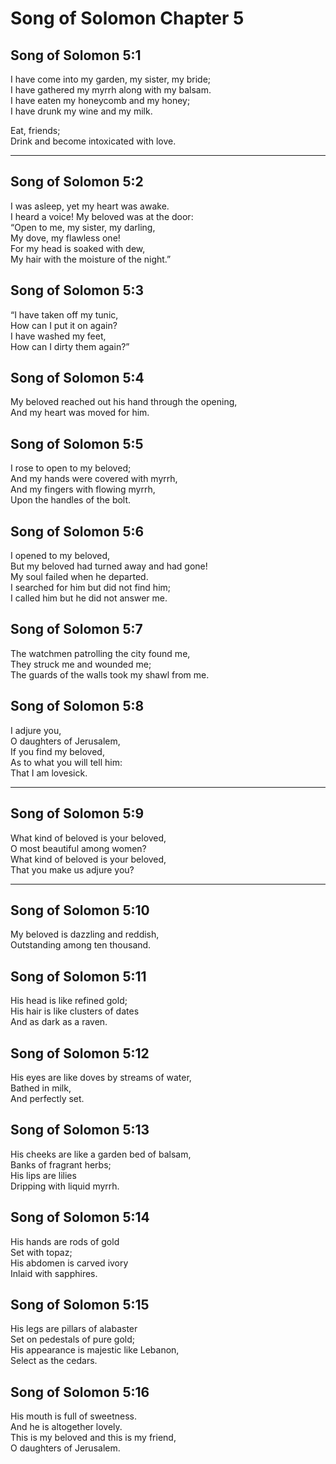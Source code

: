 # Song of Solomon Chapter 5

## Song of Solomon 5:1

I have come into my garden, my sister, my bride;  
I have gathered my myrrh along with my balsam.  
I have eaten my honeycomb and my honey;  
I have drunk my wine and my milk.

Eat, friends;  
Drink and become intoxicated with love.

---

## Song of Solomon 5:2

I was asleep, yet my heart was awake.  
I heard a voice! My beloved was at the door:  
“Open to me, my sister, my darling,  
My dove, my flawless one!  
For my head is soaked with dew,  
My hair with the moisture of the night.”

## Song of Solomon 5:3

“I have taken off my tunic,  
How can I put it on again?  
I have washed my feet,  
How can I dirty them again?”

## Song of Solomon 5:4

My beloved reached out his hand through the opening,  
And my heart was moved for him.

## Song of Solomon 5:5

I rose to open to my beloved;  
And my hands were covered with myrrh,  
And my fingers with flowing myrrh,  
Upon the handles of the bolt.

## Song of Solomon 5:6

I opened to my beloved,  
But my beloved had turned away and had gone!  
My soul failed when he departed.  
I searched for him but did not find him;  
I called him but he did not answer me.

## Song of Solomon 5:7

The watchmen patrolling the city found me,  
They struck me and wounded me;  
The guards of the walls took my shawl from me.

## Song of Solomon 5:8

I adjure you,  
O daughters of Jerusalem,  
If you find my beloved,  
As to what you will tell him:  
That I am lovesick.

---

## Song of Solomon 5:9

What kind of beloved is your beloved,  
O most beautiful among women?  
What kind of beloved is your beloved,  
That you make us adjure you?

---

## Song of Solomon 5:10

My beloved is dazzling and reddish,  
Outstanding among ten thousand.

## Song of Solomon 5:11

His head is like refined gold;  
His hair is like clusters of dates  
And as dark as a raven.

## Song of Solomon 5:12

His eyes are like doves by streams of water,  
Bathed in milk,  
And perfectly set.

## Song of Solomon 5:13

His cheeks are like a garden bed of balsam,  
Banks of fragrant herbs;  
His lips are lilies  
Dripping with liquid myrrh.

## Song of Solomon 5:14

His hands are rods of gold  
Set with topaz;  
His abdomen is carved ivory  
Inlaid with sapphires.

## Song of Solomon 5:15

His legs are pillars of alabaster  
Set on pedestals of pure gold;  
His appearance is majestic like Lebanon,  
Select as the cedars.

## Song of Solomon 5:16

His mouth is full of sweetness.  
And he is altogether lovely.  
This is my beloved and this is my friend,  
O daughters of Jerusalem.
